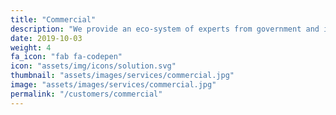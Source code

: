 ```yaml
---
title: "Commercial"
description: "We provide an eco-system of experts from government and industry to support mission-critical functions at national security agencies.  "
date: 2019-10-03
weight: 4
fa_icon: "fab fa-codepen"
icon: "assets/img/icons/solution.svg"
thumbnail: "assets/images/services/commercial.jpg"
image: "assets/images/services/commercial.jpg"
permalink: "/customers/commercial"
---
```

